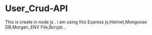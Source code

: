 # User_Crud-API
This is create in node js . i am using this Express js,Helmet,Mongoose DB,Morgan,.ENV File,Bcrypt...
